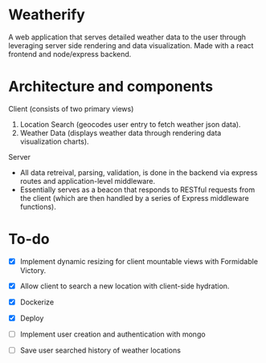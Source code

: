 # Weatherify
A web application that serves detailed weather data to the user through leveraging server side rendering and data visualization. Made with a react frontend and node/express backend.

# Architecture and components
Client (consists of two primary views)
  1. Location Search (geocodes user entry to fetch weather json data).                           
  2. Weather Data (displays weather data through rendering data visualization charts).

Server
  * All data retreival, parsing, validation, is done in the backend via express routes and application-level middleware.
  * Essentially serves as a beacon that responds to RESTful requests from the client (which are then handled by a series of Express middleware functions).
 
# To-do
  - [X] Implement dynamic resizing for client mountable views with Formidable Victory.
  - [X] Allow client to search a new location with client-side hydration.
  - [X] Dockerize
  - [X] Deploy
  - [ ] Implement user creation and authentication with mongo
  - [ ] Save user searched history of weather locations



  
 
  
  
